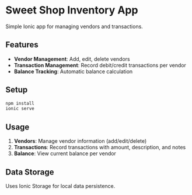 # Sweet Shop Inventory App

Simple Ionic app for managing vendors and transactions.

## Features
- **Vendor Management**: Add, edit, delete vendors
- **Transaction Management**: Record debit/credit transactions per vendor
- **Balance Tracking**: Automatic balance calculation

## Setup
```bash
npm install
ionic serve
```

## Usage
1. **Vendors**: Manage vendor information (add/edit/delete)
2. **Transactions**: Record transactions with amount, description, and notes
3. **Balance**: View current balance per vendor

## Data Storage
Uses Ionic Storage for local data persistence.